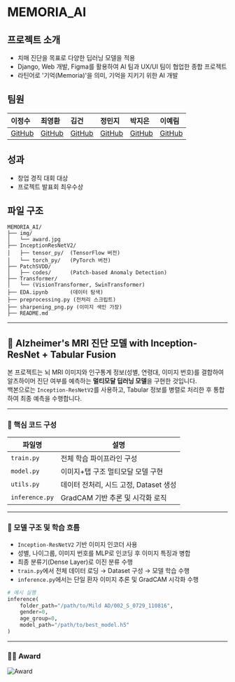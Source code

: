 # MEMORIA_AI

## 프로젝트 소개
- 치매 진단을 목표로 다양한 딥러닝 모델을 적용
- Django, Web 개발, Figma를 활용하여 AI 팀과 UX/UI 팀이 협업한 종합 프로젝트
- 라틴어로 '기억(Memoria)'을 의미, 기억을 지키기 위한 AI 개발

## 팀원
| 이정수 | 최영환 | 김건 | 정민지 | 박지은 | 이예림 |
|:---|:---|:---|:---|:---|:---|
| [GitHub](https://github.com/sw930718) | [GitHub](https://github.com/cyh5757) | [GitHub](https://github.com/Polar-Bear-Poby) | [GitHub](https://github.com/dustywindow) | [GitHub](https://github.com/JiEuNparrk) | [GitHub](https://github.com/yeliiim) |

## 성과
- 창업 경직 대회 대상
- 프로젝트 발표회 최우수상

## 파일 구조
```
MEMORIA_AI/
├── img/
│   └── award.jpg
├── InceptionResNetV2/
│   ├── tensor_py/  (TensorFlow 버전)
│   └── torch_py/   (PyTorch 버전)
├── PatchSVDD/
│   ├── codes/      (Patch-based Anomaly Detection)
├── Transformer/
│   └── (VisionTransformer, SwinTransformer)
├── EDA.ipynb       (데이터 탐색)
├── preprocessing.py (전처리 스크립트)
├── sharpening_png.py (이미지 색인 가장)
├── README.md
```

---

## 🧠 Alzheimer's MRI 진단 모델 with Inception-ResNet + Tabular Fusion

본 프로젝트는 뇌 MRI 이미지와 인구통계 정보(성별, 연령대, 이미지 번호)를 결합하여  
알츠하이머 진단 여부를 예측하는 **멀티모달 딥러닝 모델**을 구현한 것입니다.  
백본으로는 `Inception-ResNetV2`를 사용하고, Tabular 정보를 병렬로 처리한 후 통합하여 최종 예측을 수행합니다.

---

### 📁 핵심 코드 구성

| 파일명         | 설명                                               |
|----------------|----------------------------------------------------|
| `train.py`     | 전체 학습 파이프라인 구성                          |
| `model.py`     | 이미지+탭 구조 멀티모달 모델 구현                 |
| `utils.py`     | 데이터 전처리, 시드 고정, Dataset 생성             |
| `inference.py` | GradCAM 기반 추론 및 시각화 로직                  |

---

### 🧪 모델 구조 및 학습 흐름

- `Inception-ResNetV2` 기반 이미지 인코더 사용
- 성별, 나이그룹, 이미지 번호를 MLP로 인코딩 후 이미지 특징과 병합
- 최종 분류기(Dense Layer)로 이진 분류 수행
- `train.py`에서 전체 데이터 로딩 → Dataset 구성 → 모델 학습 수행
- `inference.py`에서는 단일 환자 이미지 추론 및 GradCAM 시각화 수행

```python
# 예시 실행
inference(
    folder_path="/path/to/Mild AD/002_S_0729_110816",
    gender=0,
    age_group=0,
    model_path="/path/to/best_model.h5"
)
```

---

### 🧑‍💻 Award

![Award](img/award.jpg)
